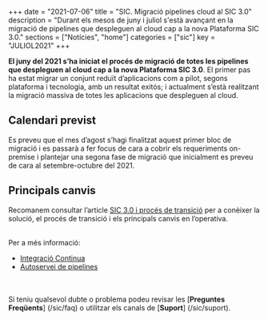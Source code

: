 +++
date        = "2021-07-06"
title       = "SIC. Migració pipelines cloud al SIC 3.0"
description = "Durant els mesos de juny i juliol s'està avançant en la migració de pipelines que despleguen al cloud cap a la nova Plataforma SIC 3.0."
sections    = ["Notícies", "home"]
categories  = ["sic"]
key         = "JULIOL2021"
+++

**El juny del 2021 s’ha iniciat el procés de migració de totes les pipelines que despleguen al cloud cap a la
nova Plataforma SIC 3.0**. El primer pas ha estat migrar un conjunt reduït d’aplicacions com a pilot, segons plataforma
i tecnologia, amb un resultat exitós; i actualment s’està realitzant la migració massiva de totes les aplicacions que
despleguen al cloud.

## Calendari previst

Es preveu que el mes d’agost s’hagi finalitzat aquest primer bloc de migració i es passarà a fer focus de cara a cobrir
els requeriments on-premise i plantejar una segona fase de migració que inicialment es preveu de cara al setembre-octubre
del 2021.

## Principals canvis

Recomanem consultar l’article [SIC 3.0 i procés de transició](/sic-serveis/sic20-sic30/) per a
conèixer la solució, el procés de transició i els principals canvis en l’operativa.


<br/>
Per a més informació:

- [Integració Continua](/sic30-serveis/ci/)
- [Autoservei de pipelines](/sic30-serveis/autoservei-pipelines/)

<br/><br/>
Si teniu qualsevol dubte o problema podeu revisar les [**Preguntes Freqüents**] (/sic/faq) o
utilitzar els canals de [**Suport**] (/sic/suport).